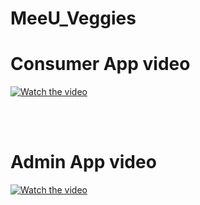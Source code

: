 # MeeU_Veggies

# Consumer App video
[![Watch the video](https://img.youtube.com/vi/yNkdlO33sOM/hqdefault.jpg)](https://youtu.be/yNkdlO33sOM)

<br/>
<br/>

# Admin App video 
[![Watch the video](https://img.youtube.com/vi/5xb0WeJuVxQ/hqdefault.jpg)](https://youtu.be/5xb0WeJuVxQ)

